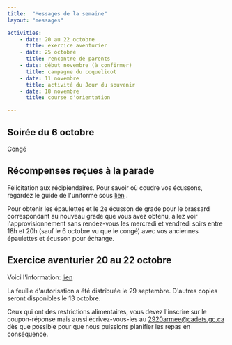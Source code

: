 ```yaml
---
title:  "Messages de la semaine"
layout: "messages"

activities: 
    - date: 20 au 22 octobre
      title: exercice aventurier
    - date: 25 octobre
      title: rencontre de parents
    - date: début novembre (à confirmer)
      title: campagne du coquelicot
    - date: 11 novembre
      title: activité du Jour du souvenir
    - date: 18 novembre
      title: course d'orientation

---
```

 
## Soirée du 6 octobre 
 
Congé

## Récompenses reçues à la parade

Félicitation aux récipiendaires. Pour savoir où coudre vos écussons, regardez le guide de l'uniforme sous [lien](https://www.cc2920.ca/ressources/ressources-cadets/) . 

Pour obtenir les épaulettes et le 2e écusson de grade pour le brassard correspondant au nouveau grade que vous avez obtenu, allez voir l'approvisionnement sans rendez-vous les mercredi et vendredi soirs entre 18h et 20h (sauf le 6 octobre vu que le congé) avec vos anciennes épaulettes et écusson pour échange.
 
## Exercice aventurier 20 au 22 octobre
 
Voici l'information:  [lien](https://1drv.ms/b/s!AkTIfKmoB8nugfpur1EJMgbHt3Js0g?e=s0jbE5)

La feuille d'autorisation a été distribuée le 29 septembre. D'autres copies seront disponibles le 13 octobre. 

Ceux qui ont des restrictions alimentaires, vous devez l'inscrire sur le coupon-réponse mais aussi écrivez-vous-les au 2920armee@cadets.gc.ca dès que possible pour que nous puissions planifier les repas en conséquence.

